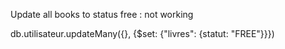 
Update all books to status free : not working

db.utilisateur.updateMany({}, {$set: {"livres": {statut: "FREE"}}})
